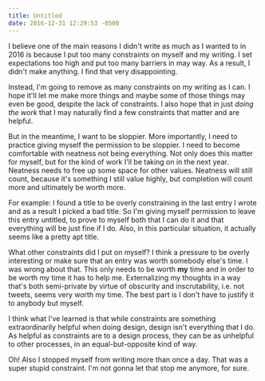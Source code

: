 ```yaml
---
title: Untitled
date: 2016-12-31 12:29:53 -0500
---
```


I believe one of the main reasons I didn't write as much as I wanted to in 2016 is because I put too many constraints on myself and my writing.
I set expectations too high and put too many barriers in may way.
As a result, I didn't make anything.
I find that very disappointing.

Instead, I'm going to remove as many constraints on my writing as I can.
I hope it'll let me make more things and maybe some of those things may even be good, despite the lack of constraints. 
I also hope that in just _doing the work_ that I may naturally find a few constraints that matter and are helpful. 

But in the meantime, I want to be sloppier.
More importantly, I need to practice giving myself the permission to be sloppier.
I need to become comfortable with neatness not being everything.
Not only does this matter for myself, but for the kind of work I'll be taking on in the next year.
Neatness needs to free up some space for other values.
Neatness will still count, because it's something I still value highly, but completion will count more and ultimately be worth more.

For example: I found a title to be overly constraining in the last entry I wrote and as a result I picked a bad title.
So I'm giving myself permission to leave this entry untitled, to prove to myself both that I can do it and that everything will be just fine if I do.
Also, in this particular situation, it actually seems like a pretty apt title.

What other constraints did I put on myself?
I think a pressure to be overly interesting or make sure that an entry was worth somebody else's time.
I was wrong about that.
This only needs to be worth **my** time and in order to be worth my time it has to help me.
Externalizing my thoughts in a way that's both semi-private by virtue of obscurity and inscrutability, i.e. not tweets, seems very worth my time.
The best part is I don't have to justify it to anybody but myself.

I think what I've learned is that while constraints are something extraordinarily helpful when doing design, design isn't everything that I do.
As helpful as constraints are to a design process, they can be as unhelpful to other processes, in an equal-but-opposite kind of way.

Oh!
Also I stopped myself from writing more than once a day.
That was a super stupid constraint.
I'm not gonna let that stop me anymore, for sure.